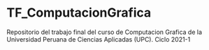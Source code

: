 # TF_ComputacionGrafica
Repositorio del trabajo final del curso de Computacion Grafica de la Universidad Peruana de Ciencias Aplicadas (UPC). Ciclo 2021-1
